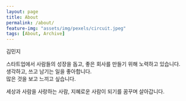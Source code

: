 ```yaml
---
layout: page
title: About
permalink: /about/
feature-img: "assets/img/pexels/circuit.jpeg"
tags: [About, Archive]
---
```


김민지

스타트업에서 사람들의 성장을 돕고, 좋은 회사를 만들기 위해 노력하고 있습니다.  
생각하고, 쓰고 남기는 일을 좋아합니다.  
많은 것을 보고 느끼고 싶습니다.    

  세상과 사람을 사랑하는 사람, 지혜로운 사람이 되기를 꿈꾸며 살아갑니다.

 
